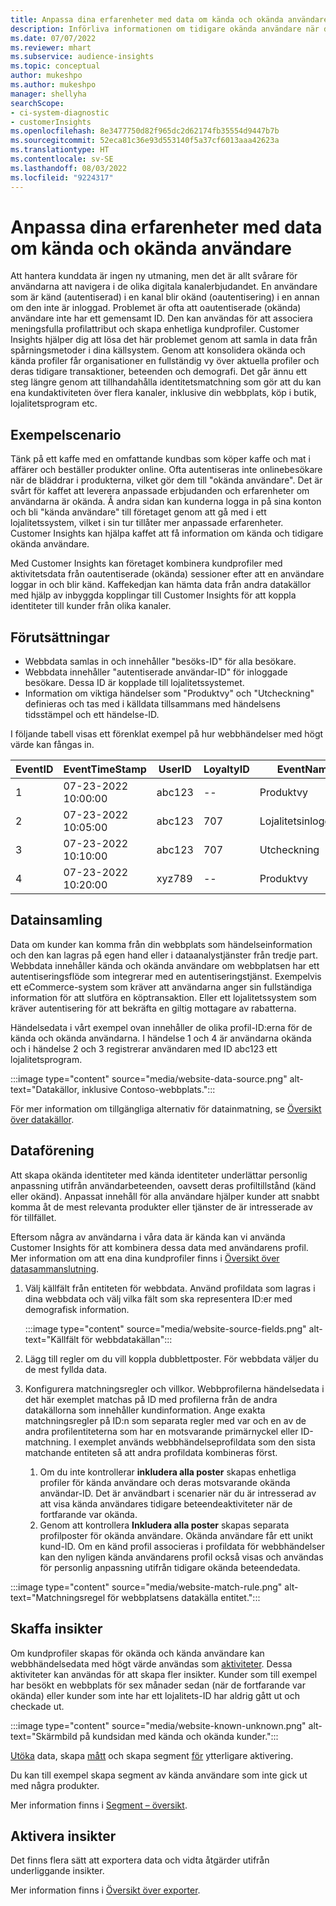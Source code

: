 ```yaml
---
title: Anpassa dina erfarenheter med data om kända och okända användare
description: Införliva informationen om tidigare okända användare när du vet deras identitet.
ms.date: 07/07/2022
ms.reviewer: mhart
ms.subservice: audience-insights
ms.topic: conceptual
author: mukeshpo
ms.author: mukeshpo
manager: shellyha
searchScope:
- ci-system-diagnostic
- customerInsights
ms.openlocfilehash: 8e3477750d82f965dc2d62174fb35554d9447b7b
ms.sourcegitcommit: 52eca81c36e93d553140f5a37cf6013aaa42623a
ms.translationtype: HT
ms.contentlocale: sv-SE
ms.lasthandoff: 08/03/2022
ms.locfileid: "9224317"
---
```

# <a name="personalize-your-experiences-with-data-about-known-and-unknown-users"></a>Anpassa dina erfarenheter med data om kända och okända användare

Att hantera kunddata är ingen ny utmaning, men det är allt svårare för användarna att navigera i de olika digitala kanalerbjudandet. En användare som är känd (autentiserad) i en kanal blir okänd (oautentisering) i en annan om den inte är inloggad. Problemet är ofta att oautentiserade (okända) användare inte har ett gemensamt ID. Den kan användas för att associera meningsfulla profilattribut och skapa enhetliga kundprofiler. Customer Insights hjälper dig att lösa det här problemet genom att samla in data från spårningsmetoder i dina källsystem. Genom att konsolidera okända och kända profiler får organisationer en fullständig vy över aktuella profiler och deras tidigare transaktioner, beteenden och demografi. Det går ännu ett steg längre genom att tillhandahålla identitetsmatchning som gör att du kan ena kundaktiviteten över flera kanaler, inklusive din webbplats, köp i butik, lojalitetsprogram etc.

## <a name="sample-scenario"></a>Exempelscenario

Tänk på ett kaffe med en omfattande kundbas som köper kaffe och mat i affärer och beställer produkter online. Ofta autentiseras inte onlinebesökare när de bläddrar i produkterna, vilket gör dem till "okända användare". Det är svårt för kaffet att leverera anpassade erbjudanden och erfarenheter om användarna är okända. Å andra sidan kan kunderna logga in på sina konton och bli "kända användare" till företaget genom att gå med i ett lojalitetssystem, vilket i sin tur tillåter mer anpassade erfarenheter. Customer Insights kan hjälpa kaffet att få information om kända och tidigare okända användare.

Med Customer Insights kan företaget kombinera kundprofiler med aktivitetsdata från oautentiserade (okända) sessioner efter att en användare loggar in och blir känd. Kaffekedjan kan hämta data från andra datakällor med hjälp av inbyggda kopplingar till Customer Insights för att koppla identiteter till kunder från olika kanaler.

## <a name="prerequisites"></a>Förutsättningar

- Webbdata samlas in och innehåller "besöks-ID" för alla besökare.
- Webbdata innehåller "autentiserade användar-ID" för inloggade besökare. Dessa ID är kopplade till lojalitetssystemet.
- Information om viktiga händelser som "Produktvy" och "Utcheckning" definieras och tas med i källdata tillsammans med händelsens tidsstämpel och ett händelse-ID.

I följande tabell visas ett förenklat exempel på hur webbhändelser med högt värde kan fångas in.

|EventID|EventTimeStamp|UserID|LoyaltyID|EventName|
|--|--|--|--|--|
|1|07-23-2022 10:00:00|abc123|--|Produktvy|
|2|07-23-2022 10:05:00|abc123|707|Lojalitetsinloggning|
|3|07-23-2022 10:10:00|abc123|707|Utcheckning|
|4|07-23-2022 10:20:00|xyz789|--|Produktvy|

## <a name="data-ingestion"></a>Datainsamling

Data om kunder kan komma från din webbplats som händelseinformation och den kan lagras på egen hand eller i dataanalystjänster från tredje part. Webbdata innehåller kända och okända användare om webbplatsen har ett autentiseringsflöde som integrerar med en autentiseringstjänst. Exempelvis ett eCommerce-system som kräver att användarna anger sin fullständiga information för att slutföra en köptransaktion. Eller ett lojalitetssystem som kräver autentisering för att bekräfta en giltig mottagare av rabatterna.

Händelsedata i vårt exempel ovan innehåller de olika profil-ID:erna för de kända och okända användarna. I händelse 1 och 4 är användarna okända och i händelse 2 och 3 registrerar användaren med ID abc123 ett lojalitetsprogram.

:::image type="content" source="media/website-data-source.png" alt-text="Datakällor, inklusive Contoso-webbplats.":::

För mer information om tillgängliga alternativ för datainmatning, se [Översikt över datakällor](data-sources.md).

## <a name="data-unification"></a>Dataförening

Att skapa okända identiteter med kända identiteter underlättar personlig anpassning utifrån användarbeteenden, oavsett deras profiltillstånd (känd eller okänd). Anpassat innehåll för alla användare hjälper kunder att snabbt komma åt de mest relevanta produkter eller tjänster de är intresserade av för tillfället.

Eftersom några av användarna i våra data är kända kan vi använda Customer Insights för att kombinera dessa data med användarens profil. Mer information om att ena dina kundprofiler finns i [Översikt över datasammanslutning](data-unification.md).

1. Välj källfält från entiteten för webbdata. Använd profildata som lagras i dina webbdata och välj vilka fält som ska representera ID:er med demografisk information.

   :::image type="content" source="media/website-source-fields.png" alt-text="Källfält för webbdatakällan":::

1. Lägg till regler om du vill koppla dubblettposter. För webbdata väljer du de mest fyllda data.

1. Konfigurera matchningsregler och villkor. Webbprofilerna händelsedata i det här exemplet matchas på ID med profilerna från de andra datakällorna som innehåller kundinformation. Ange exakta matchningsregler på ID:n som separata regler med var och en av de andra profilentiteterna som har en motsvarande primärnyckel eller ID-matchning. I exemplet används webbhändelseprofildata som den sista matchande entiteten så att andra profildata kombineras först.
   1. Om du inte kontrollerar **inkludera alla poster** skapas enhetliga profiler för kända användare och deras motsvarande okända användar-ID. Det är användbart i scenarier när du är intresserad av att visa kända användares tidigare beteendeaktiviteter när de fortfarande var okända.
   1. Genom att kontrollera **Inkludera alla poster** skapas separata profilposter för okända användare. Okända användare får ett unikt kund-ID. Om en känd profil associeras i profildata för webbhändelser kan den nyligen kända användarens profil också visas och användas för personlig anpassning utifrån tidigare okända beteendedata.

:::image type="content" source="media/website-match-rule.png" alt-text="Matchningsregel för webbplatsens datakälla entitet.":::

## <a name="get-insights"></a>Skaffa insikter

Om kundprofiler skapas för okända och kända användare kan webbhändelsedata med högt värde användas som [aktiviteter](activities.md). Dessa aktiviteter kan användas för att skapa fler insikter. Kunder som till exempel har besökt en webbplats för sex månader sedan (när de fortfarande var okända) eller kunder som inte har ett lojalitets-ID har aldrig gått ut och checkade ut.

:::image type="content" source="media/website-known-unknown.png" alt-text="Skärmbild på kundsidan med kända och okända kunder.":::

[Utöka](enrichment-hub.md) data, skapa [mått](measures.md) och skapa segment [för](segments.md) ytterligare aktivering.

Du kan till exempel skapa segment av kända användare som inte gick ut med några produkter.

Mer information finns i [Segment – översikt](segments.md).

## <a name="activate-insights"></a>Aktivera insikter

Det finns flera sätt att exportera data och vidta åtgärder utifrån underliggande insikter.

Mer information finns i [Översikt över exporter](export-destinations.md).

